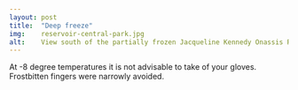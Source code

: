```yaml
---
layout: post
title:  "Deep freeze"
img:    reservoir-central-park.jpg
alt:	View south of the partially frozen Jacqueline Kennedy Onassis Reservoir in Central Park.
---
```

At -8 degree temperatures it is not advisable to take of your gloves. Frostbitten fingers were narrowly avoided. 